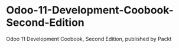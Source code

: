 # Odoo-11-Development-Coobook-Second-Edition
Odoo 11 Development Coobook, Second Edition, published by Packt
